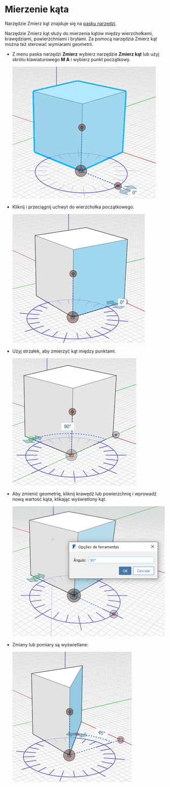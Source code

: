 # Mierzenie kąta

Narzędzie Zmierz kąt znajduje się na [pasku narzędzi](../formit-introduction/tool-bars.md).

Narzędzie Zmierz kąt służy do mierzenia kątów między wierzchołkami, krawędziami, powierzchniami i bryłami. Za pomocą narzędzia Zmierz kąt można też sterować wymiarami geometrii.

*   Z menu paska narzędzi **Zmierz** wybierz narzędzie **Zmierz kąt** lub użyj skrótu klawiaturowego **M A** i wybierz punkt początkowy.

    <img src="../.gitbook/assets/measure-angle.png" alt="" data-size="original">
*   Kliknij i przeciągnij uchwyt do wierzchołka początkowego.

    <img src="../.gitbook/assets/measure-angle2.png" alt="" data-size="original">
*   Użyj strzałek, aby zmierzyć kąt między punktami.

    <img src="../.gitbook/assets/measure-angle4.png" alt="" data-size="original">
*   Aby zmienić geometrię, kliknij krawędź lub powierzchnię i wprowadź nową wartość kąta, klikając wyświetlony kąt.

    <img src="../.gitbook/assets/measure-angle3 (1).png" alt="" data-size="original">
*   Zmiany lub pomiary są wyświetlane:

    <img src="../.gitbook/assets/measure-angle5.png" alt="" data-size="original">
